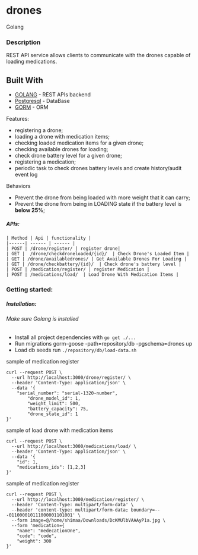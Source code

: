 # drones
Golang

### Description
REST API service allows clients to communicate with the drones capable of loading medications.
## Built With
- [GOLANG](https://go.dev/) - REST APIs backend
- [Postgresql](https://www.postgresql.org/) - DataBase
- [GORM](https://gorm.io/) - ORM

Features:
- registering a drone;
- loading a drone with medication items;
- checking loaded medication items for a given drone; 
- checking available drones for loading;
- check drone battery level for a given drone;
- registering a medication;
- periodic task to check drones battery levels and create history/audit event log

Behaviors
- Prevent the drone from being loaded with more weight that it can carry;
- Prevent the drone from being in LOADING state if the battery level is **below 25%**;

 ##### APIs:
    | Method | Api | functionality |
    |------| ------ | ------ |
    | POST | /drone/register/ | register drone|
    | GET |  /drone/checkdroneloaded/{id}/  | Check Drone's Loaded Item |
    | GET | /drone/availabledrones/ | Get Available Drones For Loading |
    | GET | /drone/checkbattery/{id}/  | Check drone's battery level |
    | POST | /medication/register/ | register Medication |
    | POST | /medications/load/  | Load Drone With Medication Items |
 
 ### Getting started:
##### Installation:
###### Make sure Golang is installed
* Install all project dependencies with `go get ./...`
* Run migrations gorm-goose -path=repository/db -pgschema=drones up
* Load db seeds run `./repository/db/load-data.sh`

 sample of medication register
```
curl --request POST \
  --url http://localhost:3000/drone/register/ \
  --header 'Content-Type: application/json' \
  --data '{
	"serial_number": "serial-1320-number",
		"drone_model_id": 1,
		"weight_limit": 500,
		"battery_capacity": 75,
		"drone_state_id": 1
}'
```   

 sample of load drone with medication items
```
curl --request POST \
  --url http://localhost:3000/medications/load/ \
  --header 'Content-Type: application/json' \
  --data '{
	"id": 1, 
	"medications_ids": [1,2,3]
}'
```   
    
sample of medication register
```
curl --request POST \
  --url http://localhost:3000/medication/register/ \
  --header 'Content-Type: multipart/form-data' \
  --header 'content-type: multipart/form-data; boundary=---011000010111000001101001' \
  --form image=@/home/shimaa/Downloads/DcKMUlbVAAAyP1a.jpg \
  --form 'medication={
	"name": "medecationOne",
	"code": "code",
	"weight": 300
}'
```
